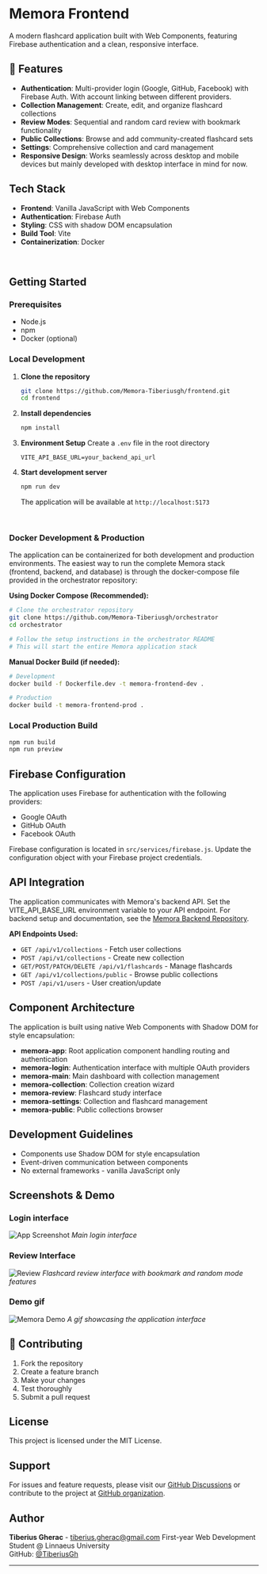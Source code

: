 # Memora Frontend

A modern flashcard application built with Web Components, featuring Firebase authentication and a clean, responsive interface.

## 🚀 Features

- **Authentication**: Multi-provider login (Google, GitHub, Facebook) with Firebase Auth. With account linking between different providers.
- **Collection Management**: Create, edit, and organize flashcard collections
- **Review Modes**: Sequential and random card review with bookmark functionality
- **Public Collections**: Browse and add community-created flashcard sets
- **Settings**: Comprehensive collection and card management
- **Responsive Design**: Works seamlessly across desktop and mobile devices but mainly developed with desktop interface in mind for now.

## Tech Stack

- **Frontend**: Vanilla JavaScript with Web Components
- **Authentication**: Firebase Auth
- **Styling**: CSS with shadow DOM encapsulation
- **Build Tool**: Vite
- **Containerization**: Docker

<br/>

## Getting Started

### Prerequisites

- Node.js
- npm
- Docker (optional)

### Local Development

1. **Clone the repository**

   ```bash
   git clone https://github.com/Memora-Tiberiusgh/frontend.git
   cd frontend
   ```

2. **Install dependencies**

   ```bash
   npm install
   ```

3. **Environment Setup**
   Create a `.env` file in the root directory

   ```env
   VITE_API_BASE_URL=your_backend_api_url
   ```

4. **Start development server**
   ```bash
   npm run dev
   ```
   The application will be available at `http://localhost:5173`

<br/>

### Docker Development & Production

The application can be containerized for both development and production environments. The easiest way to run the complete Memora stack (frontend, backend, and database) is through the docker-compose file provided in the orchestrator repository:

**Using Docker Compose (Recommended):**

```bash
# Clone the orchestrator repository
git clone https://github.com/Memora-Tiberiusgh/orchestrator
cd orchestrator

# Follow the setup instructions in the orchestrator README
# This will start the entire Memora application stack
```

**Manual Docker Build (if needed):**

```bash
# Development
docker build -f Dockerfile.dev -t memora-frontend-dev .

# Production
docker build -t memora-frontend-prod .
```

### Local Production Build

```bash
npm run build
npm run preview
```

## Firebase Configuration

The application uses Firebase for authentication with the following providers:

- Google OAuth
- GitHub OAuth
- Facebook OAuth

Firebase configuration is located in `src/services/firebase.js`. Update the configuration object with your Firebase project credentials.

## API Integration

The application communicates with Memora's backend API. Set the VITE_API_BASE_URL environment variable to your API endpoint.
For backend setup and documentation, see the [Memora Backend Repository](https://github.com/Memora-Tiberiusgh/backend).

**API Endpoints Used:**

- `GET /api/v1/collections` - Fetch user collections
- `POST /api/v1/collections` - Create new collection
- `GET/POST/PATCH/DELETE /api/v1/flashcards` - Manage flashcards
- `GET /api/v1/collections/public` - Browse public collections
- `POST /api/v1/users` - User creation/update

## Component Architecture

The application is built using native Web Components with Shadow DOM for style encapsulation:

- **memora-app**: Root application component handling routing and authentication
- **memora-login**: Authentication interface with multiple OAuth providers
- **memora-main**: Main dashboard with collection management
- **memora-collection**: Collection creation wizard
- **memora-review**: Flashcard study interface
- **memora-settings**: Collection and flashcard management
- **memora-public**: Public collections browser

## Development Guidelines

- Components use Shadow DOM for style encapsulation
- Event-driven communication between components
- No external frameworks - vanilla JavaScript only

## Screenshots & Demo

### Login interface

![App Screenshot](.img/memora_login.png)
_Main login interface_

### Review Interface

![Review](.img/memora_review.png)
_Flashcard review interface with bookmark and random mode features_

### Demo gif

![Memora Demo](.img/memora.gif)
_A gif showcasing the application interface_

## 🤝 Contributing

1. Fork the repository
2. Create a feature branch
3. Make your changes
4. Test thoroughly
5. Submit a pull request

## License

This project is licensed under the MIT License.

## Support

For issues and feature requests, please visit our [GitHub Discussions](https://github.com/orgs/Memora-Tiberiusgh/discussions) or contribute to the project at [GitHub organization](https://github.com/Memora-Tiberiusgh).

## Author

**Tiberius Gherac** - [tiberius.gherac@gmail.com](mailto:tiberius.gherac@gmail.com)
First-year Web Development Student @ Linnaeus University  
GitHub: [@TiberiusGh](https://github.com/TiberiusGh)

---
